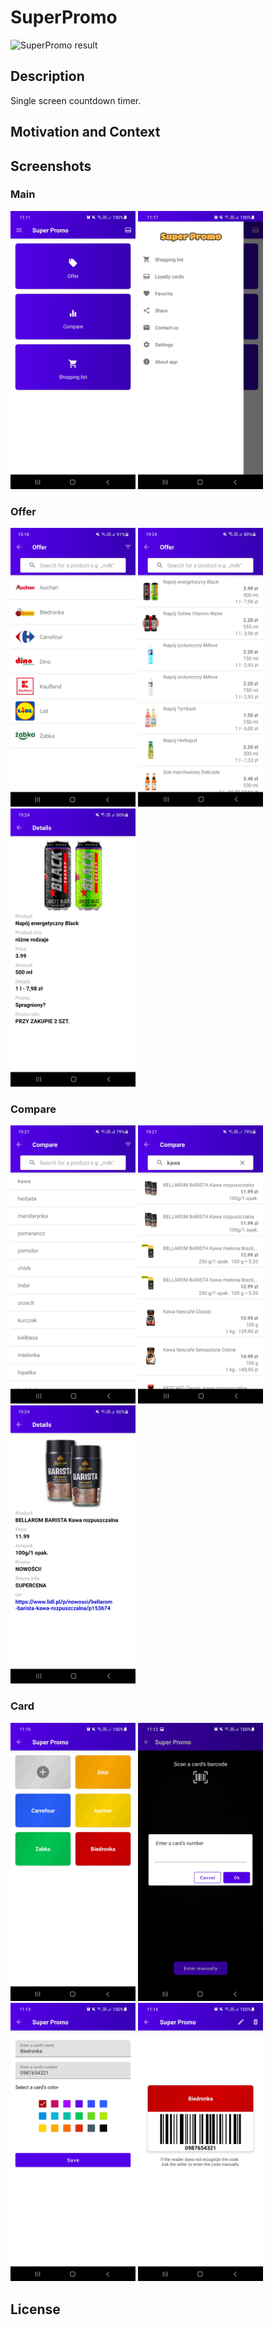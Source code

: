# SuperPromo
![SuperPromo result](https://github.com/QArtur99/super-promo-android/workflows/Check/badge.svg)

## Description
Single screen countdown timer.

## Motivation and Context

## Screenshots

### Main
<p float="left">
<img src="/screenshots/main/1.jpg" width="200">
<img src="/screenshots/main/2.jpg" width="200">
</p>

### Offer
<p float="left">
<img src="/screenshots/offer/1.jpg" width="200">
<img src="/screenshots/offer/2.jpg" width="200">
<img src="/screenshots/offer/3.jpg" width="200">
</p>

### Compare
<p float="left">
<img src="/screenshots/compare/1.jpg" width="200">
<img src="/screenshots/compare/2.jpg" width="200">
<img src="/screenshots/compare/3.jpg" width="200">
</p>

### Card
<p float="left">
<img src="/screenshots/card/1.jpg" width="200">
<img src="/screenshots/card/2.jpg" width="200">
<img src="/screenshots/card/3.jpg" width="200">
<img src="/screenshots/card/4.jpg" width="200">
</p>

## License

